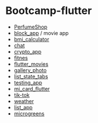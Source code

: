 ﻿# Bootcamp-flutter
 
 * [PerfumeShop](https://github.com/Anna-Myzukina/PerfumeShop)
 * [block_app](https://github.com/Anna-Myzukina/Bootcamp-flutter/tree/master/block_app) / movie app
 * [bmi_calculator](https://github.com/Anna-Myzukina/Bootcamp-flutter/tree/master/bmi_calculator)
 * [chat](https://github.com/Anna-Myzukina/Bootcamp-flutter/tree/master/chat)
 * [crypto_app](https://github.com/Anna-Myzukina/crypto_app)
 * [fitnes](https://github.com/Anna-Myzukina/fitnes)
 * [flutter_movies](https://github.com/Anna-Myzukina/Bootcamp-flutter/tree/master/flutter_movies)
 * [gallery_photo](https://github.com/Anna-Myzukina/gallery_photo)
 * [list_state_tabs](https://github.com/Anna-Myzukina/lists_state_tabs)
 * [testing_app](https://github.com/Anna-Myzukina/Bootcamp-flutter/tree/master/testing_app)
 * [mi_card_flutter](https://github.com/Anna-Myzukina/Bootcamp-flutter/tree/master/mi_card_flutter)
 * [tik-tok](https://github.com/Anna-Myzukina/Bootcamp-flutter/tree/master/tik_tok)
 * [weather](https://github.com/Anna-Myzukina/Bootcamp-flutter/tree/master/weather)
 * [list_app](https://github.com/Anna-Myzukina/Bootcamp-flutter/tree/master/list_app)
 * [microgreens](https://github.com/Anna-Myzukina/Bootcamp-flutter/tree/master/microgreens)
